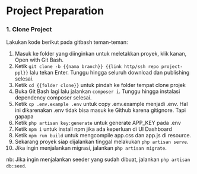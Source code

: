 # Project Preparation

### 1. Clone Project

Lakukan kode berikut pada gitbash teman-teman:

1. Masuk ke folder yang diinginkan untuk meletakkan proyek, klik kanan, Open with Git Bash.
2. Ketik ```git clone -b {{nama branch}} {{link http/ssh repo project-ppl}}``` lalu tekan Enter. Tunggu hingga seluruh download dan publishing selesai.
3. Ketik ```cd {{folder clone}}``` untuk pindah ke folder tempat clone projek
4. Buka Git Bash lagi lalu jalankan ```composer i```. Tunggu hingga instalasi dependency composer selesai.
5. Ketik ```cp .env.example .env``` untuk copy .env.example menjadi .env. Hal ini dikarenakan .env tidak bisa masuk ke Github karena gitignore. Tapi gapapa
6. Ketik ```php artisan key:generate``` untuk generate APP_KEY pada .env
7. Ketik ```npm i``` untuk install npm jika ada keperluan di UI Dashboard
8. Ketik ```npm run build``` untuk mengcompile app.css dan app.js di resource.
9. Sekarang proyek siap dijalankan tinggal melakukan ```php artisan serve```.
10. Jika ingin menjalankan migrasi, jalankan ```php artisan migrate```.

nb: Jika ingin menjalankan seeder yang sudah dibuat, jalankan ```php artisan db:seed```. 
